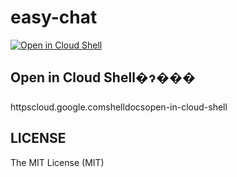 # easy-chat
[![Open in Cloud Shell](http://gstatic.com/cloudssh/images/open-btn.svg)](https://console.cloud.google.com/cloudshell/editor?cloudshell_git_repo=https://github.com/takec_take_takec/dokoma2.git)
## Open in Cloud Shell�ɂ���
httpscloud.google.comshelldocsopen-in-cloud-shell

## LICENSE
The MIT License (MIT)
